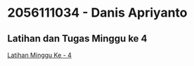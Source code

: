 # 2056111034 - Danis Apriyanto

## Latihan dan Tugas Minggu ke 4

[Latihan Minggu Ke - 4](https://github.com/andikarifki/teknologi-cloud1/blob/master/MINGGU-4/tugas-latihan.md)